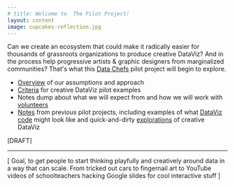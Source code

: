 ```yaml
---
# title: Welcome to  The Pilot Project!
layout: content
image: cupcakes-reflection.jpg
---
```


Can we create an ecosystem that could make it radically easier for thousands of grassroots organizations to produce creative DataViz? And in the process  help progressive artists & graphic designers from marginalized communities?  That's what this [Data Chefs](https://datachefs.org) pilot project will begin to explore.
- [Overview](pages/overview.html) of our assumptions and approach 
- [Criteria](pages/pilot-criteria.html) for creative DataViz pilot examples
- Notes dump about what we will expect from and how we will work with [volunteers](pages/volunteers.html)
- [Notes](pages/old-notes.html) from previous pilot projects, including examples of what  [DataViz code](pages/code-examples.html) might look like and quick-and-dirty [explorations](pages/old-dataviz-examples.html) of creative DataViz

[DRAFT]

-------


[ Goal, to get people to start thinking playfully and creatively around data in a way that can scale.
From tricked out cars to fingernail art to YouTube videos of schoolteachers hacking Google slides for cool interactive stuff ]